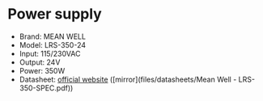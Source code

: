 # Power supply

* Brand: MEAN WELL
* Model: LRS-350-24
* Input: 115/230VAC
* Output: 24V
* Power: 350W
* Datasheet:
  [official website](https://www.meanwell.com/Upload/PDF/LRS-350/LRS-350-SPEC.PDF)
  ([mirror](files/datasheets/Mean Well - LRS-350-SPEC.pdf))
